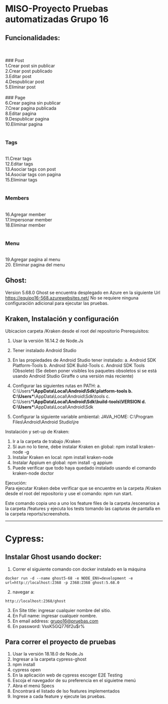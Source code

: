 # MISO-Proyecto Pruebas automatizadas Grupo 16

## Funcionalidades:
<br>

<br>
### Post
<br>
1.Crear post sin publicar
<br>
2.Crear post publicado
<br>
3.Editar post
<br>
4.Despublicar post
<br>
5.Eliminar post
<br>
<br>
### Page
<br>
6.Crear pagina sin publicar
<br>
7.Crear pagina publicada
<br>
8.Editar pagina
<br>
9.Despublicar pagina
<br>
10.Eliminar pagina
<br>
<br>

### Tags
<br>
11.Crear tags
<br>
12.Editar tags
<br>
13.Asociar tags con post
<br>
14.Asociar tags con pagina
<br>
15.Eliminar tags
<br>
<br>

### Members
<br>
16.Agregar member
<br>
17.Impersonar member
<br>
18.Eliminar member
<br>
<br>

### Menu
<br>
19.Agregar pagina al menu
<br>
20. Eliminar pagina del menu
<br>


## Ghost:
Version 5.68.0
Ghost se encuentra desplegado en Azure en la siguiente Url https://equipo16-568.azurewebsites.net/
No se requiere ninguna configuración adicional para ejecutar las pruebas.
<br>


## Kraken, Instalación y configuración
Ubicacion carpeta /Kraken desde el root del repositorio
Prerequisitos: 
1. Usar la versión 16.14.2 de Node.Js 
2. Tener instalado Android Studio
3. En las propiedades de Android Studio tener instalado:
	a. Android SDK Platform-Tools
	b. Android SDK Build-Tools
	c. Android SDK Tools (Obsolete) (Se deben poner visibles los paquetes obsoletos si se está usando Android Studio Giraffe o una versión más reciente)

4. Configurar las siguientes rutas en PATH: 
	a. C:\Users\***\AppData\Local\Android\Sdk\platform-tools
	b. C:\Users\***\AppData\Local\Android\Sdk\tools
	c. C:\Users\***\AppData\Local\Android\Sdk\build-tools\VERSION
	d. C:\Users\***\AppData\Local\Android\Sdk

5. Configurar la siguiente variable ambiental:
	JAVA_HOME: C:\Program Files\Android\Android Studio\jre

Instalación y set-up de Kraken: 
1. Ir a la carpeta de trabajo /Kraken
2. Sí aun no lo tiene, debe instalar Kraken en global: npm install kraken-node -g
3. Instalar Kraken en local: npm install kraken-node
4. Instalar Appium en global: npm install -g appium
5. Puede verificar que todo haya quedado instalado usando el comando kraken-node doctor

Ejecución: <br>
Para ejecutar Kraken  debe verificar que se encuentre en la carpeta /Kraken desde el root del repositorio y
use el comando: npm run start.

Este comando copia uno a uno los feature files de la carpeta /escenarios a la carpeta /features y ejecuta los tests tomando las capturas de pantalla en la carpeta reports/screenshots.


-------

# Cypress:

## Instalar Ghost usando docker:
  
1. Correr el siguiente comando con docker instalado en la máquina
```
docker run -d --name ghost5-68 -e NODE_ENV=development -e url=http://localhost:2368 -p 2368:2368 ghost:5.68.0
```
2. navegar a:
```
http://localhost:2368/ghost
```
3. En Site title: ingresar cualquier nombre del sitio.
4. En Full name: ingresar cualqueir nombre.
5. En email address: grupo16@pruebas.com
6. En password: VssK5GQ776f2u$r%

## Para correr el proyecto de pruebas
1. Usar la versión 18.18.0 de Node.Js 
2. Ingresar a la carpeta cypress-ghost
3. npm install
4. cypress open
5. En la aplicación web de cypress escoger E2E Testing
6. Escoja el navegador de su preferencia en el siguietne menú
7. Abra el menú Specs
8. Encontrará el listado de lso features implementados
9. Ingrese a cada feature y ejecute las pruebas.
